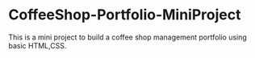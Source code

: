 # CoffeeShop-Portfolio-MiniProject
This is a mini project to build a coffee shop management portfolio using basic HTML,CSS.
